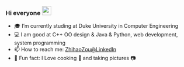 ### Hi everyone <a href="https://www.gautamkrishnar.com/"><img src="https://media.giphy.com/media/hvRJCLFzcasrR4ia7z/giphy.gif" width="25px"></a>

<!--
**zeee233/zeee233** is a ✨ _special_ ✨ repository because its `README.md` (this file) appears on your GitHub profile.

Here are some ideas to get you started:
-->
- :mortar_board: I’m currently studing at Duke University in Computer Engineering
- :computer: I am good at C++ OO design & Java & Python, web development, system programming
- :mailbox: How to reach me: [ZhihaoZou@LinkedIn](https://www.linkedin.com/in/zhihao-zou/)
- :violin: Fun fact: I Love cooking :rice: and taking pictures :camera:

